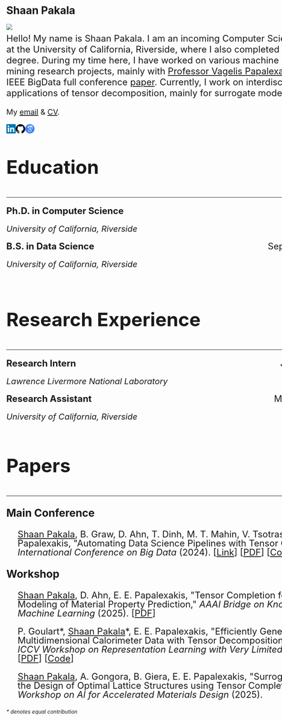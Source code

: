 # Shaan Pakala

<!-- Google tag (gtag.js) -->
<script async src="https://www.googletagmanager.com/gtag/js?id=G-N4HHP6LBJ6"></script>
<script>
  window.dataLayer = window.dataLayer || [];
  function gtag(){dataLayer.push(arguments);}
  gtag('js', new Date());

  gtag('config', 'G-N4HHP6LBJ6');
</script>

<style>
  .container {
    width: 960px;
    margin: 0 auto;
    overflow: auto;
  }
</style>

<div class="container">

<img align="left" width="290" src="images/me.jpg">
<p style="font-size: 24px;">
  Hello! My name is Shaan Pakala. I am an incoming Computer Science Ph.D. student at the University of California, Riverside, where I also completed my undergraduate degree. During my time here, I have worked on various machine learning & data mining research projects, mainly with <a href="https://www.cs.ucr.edu/~epapalex/">Professor Vagelis Papalexakis</a>, including an IEEE BigData full conference <a href="https://ieeexplore.ieee.org/document/10825934">paper</a>. Currently, I work on interdisciplinary research applications of tensor decomposition, mainly for surrogate modeling.
  
  <br clear="all">

</p>

<div style="margin-top 7px;">
  <p style="font-size: 20px;">
    My <a href="mailto:shaan.pakala@gmail.com">email</a> & <a href="https://shaanpakala.github.io/Shaan_Pakala_CV.pdf">CV</a>.
  </p>
</div>


<div style="margin-top 2px;">
  <a href="https://www.linkedin.com/in/shaan-pakala-b91024210/" target="_blank">
    <img align="left" width="25" height="25" src="images/linkedin_logo.png">
  </a>
  <a href="https://github.com/shaanpakala" target="_blank">
    <img align="left" width="25" height="25" src="images/git_logo.png">
  </a>
  <a href="https://scholar.google.com/citations?user=UjR-nicAAAAJ&hl=en&oi=ao" target="_blank">
    <img align="left" width="25" height="25" src="images/google_scholar.png">
  </a>
  <br>
</div>


<section id="Education">
<br>
  
<p style="font-size: 50px;"><b>Education</b></p>
<hr>
</section>


<p style="font-size: 24px; display: flex; justify-content: space-between; line-height: 1.0;">
  <span><b>Ph.D. in Computer Science</b></span>
  <span style="text-align: right;">Starting Sept. 2025</span>
</p>
<p style="font-size: 22px; line-height: 1.0;"><em>University of California, Riverside</em></p>


<p style="font-size: 24px; display: flex; justify-content: space-between; line-height: 1.0;">
  <span><b>B.S. in Data Science</b></span>
  <span style="text-align: right;">Sept. 2021 - June 2025</span>
</p>
<p style="font-size: 22px; line-height: 1.0;"><em>University of California, Riverside</em></p>

<br clear="all">


<section id="Experience">
<br>
<p style="font-size: 50px;"><b>Research Experience</b></p>
<hr>
</section>

<p style="font-size: 24px; display: flex; justify-content: space-between; line-height: 1.0;">
  <span><b>Research Intern</b></span>
  <span style="text-align: right;">June 2025 - Present </span>
</p>
<p style="font-size: 22px; line-height: 1.0;"><em>Lawrence Livermore National Laboratory</em></p>


<p style="font-size: 24px; display: flex; justify-content: space-between; line-height: 1.0;">
  <span><b>Research Assistant</b></span>
  <span style="text-align: right;">March 2024 - Present</span>
</p>
<p style="font-size: 22px; line-height: 1.0;"><em>University of California, Riverside</em></p>


<section id="Papers">
<br>
<p style="font-size: 50px;"><b>Papers</b></p>
<hr>
</section>

<p style="font-size: 28px;"><b>Main Conference</b></p>

<p style="font-size: 24px; display: flex; justify-content: space-between; line-height: 1.0; margin-left: 30px;">
  <span><u>Shaan Pakala</u>, B. Graw, D. Ahn, T. Dinh, M. T. Mahin, V. Tsotras, J. Chen, E. E. Papalexakis, "Automating Data Science Pipelines with Tensor Completion," <i>IEEE International Conference on Big Data</i> (2024). [<a href="https://ieeexplore.ieee.org/document/10825934">Link</a>] [<a href="https://arxiv.org/pdf/2410.06408">PDF</a>] [<a href="https://github.com/shaanpakala/STC_AutoML">Code</a>]</span>
</p>


<p style="font-size: 28px;"><b>Workshop</b></p>

<p style="font-size: 24px; display: flex; justify-content: space-between; line-height: 1.0; margin-left: 30px;">
  <span><u>Shaan Pakala</u>, D. Ahn, E. E. Papalexakis, "Tensor Completion for Surrogate Modeling of Material Property Prediction," <i>AAAI Bridge on Knowledge-Guided Machine Learning </i> (2025). [<a href="https://arxiv.org/pdf/2501.18137">PDF</a>]</span>
</p>

<p style="font-size: 24px; display: flex; justify-content: space-between; line-height: 1.0; margin-left: 30px;">
  <span>P. Goulart*, <u>Shaan Pakala</u>*, E. E. Papalexakis, "Efficiently Generating Multidimensional Calorimeter Data with Tensor Decomposition Parameterization," <i>ICCV Workshop on Representation Learning with Very Limited Resources</i> (2025). [<a href="https://arxiv.org/pdf/2508.19443">PDF</a>] [<a href="https://github.com/Pie115/GenTen-GAN-Diffusion">Code</a>]</span>
</p>

<p style="font-size: 24px; display: flex; justify-content: space-between; line-height: 1.0; margin-left: 30px;">
  <span><u>Shaan Pakala</u>, A. Gongora, B. Giera, E. E. Papalexakis, "Surrogate Modeling for the Design of Optimal Lattice
Structures using Tensor Completion," <i>NeurIPS Workshop on AI for Accelerated Materials Design</i> (2025).</span>
</p>

<i>* denotes equal contribution</i>

<br clear="all">
